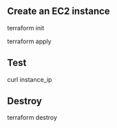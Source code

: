 ## Create an EC2 instance

terraform init

terraform apply

## Test

curl instance_ip

## Destroy

terraform destroy

